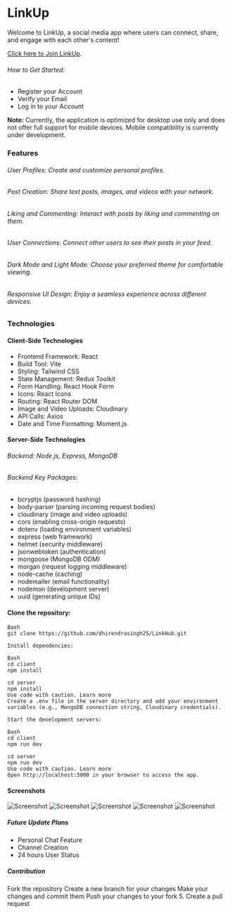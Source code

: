 # LinkUp
Welcome to LinkUp, a social media app where users can connect, share, and engage with each other's content!

 [Click here to Join LinkUp](https://linkup-ds.netlify.app/).
 
###### How to Get Started:
- Register your Account
- Verify your Email
- Log in to your Account

<b>Note:</b> Currently, the application is optimized for desktop use only and does not offer full support for mobile devices. Mobile compatibility is currently under development.

 

### Features

###### User Profiles: Create and customize personal profiles.

###### Post Creation: Share text posts, images, and videos with your network.

###### Liking and Commenting: Interact with posts by liking and commenting on them.

###### User Connections: Connect other users to see their posts in your feed.

###### Dark Mode and Light Mode: Choose your preferred theme for comfortable viewing.

###### Responsive UI Design: Enjoy a seamless experience across different devices.

### Technologies

#### Client-Side Technologies
- Frontend Framework: React
- Build Tool: Vite
- Styling: Tailwind CSS
- State Management: Redux Toolkit
- Form Handling: React Hook Form
- Icons: React Icons
- Routing: React Router DOM
- Image and Video Uploads: Cloudinary
- API Calls: Axios
- Date and Time Formatting: Moment.js

####  Server-Side Technologies
###### Backend: Node.js, Express, MongoDB
###### Backend Key Packages: 
- bcryptjs (password hashing)
- body-parser (parsing incoming request bodies)
- cloudinary (image and video uploads)
- cors (enabling cross-origin requests)
- dotenv (loading environment variables)
- express (web framework)
- helmet (security middleware)
- jsonwebtoken (authentication)
- mongoose (MongoDB ODM)
- morgan (request logging middleware)
- node-cache (caching)
- nodemailer (email functionality)
- nodemon (development server)
- uuid (generating unique IDs)

#### Clone the repository:
    Bash
    git clone https://github.com/dhirendrasingh25/LinkHub.git

    Install dependencies: 

    Bash
    cd client
    npm install

    cd server
    npm install
    Use code with caution. Learn more
    Create a .env file in the server directory and add your environment variables (e.g., MongoDB connection string, Cloudinary credentials).

    Start the development servers:

    Bash
    cd client
    npm run dev

    cd server
    npm run dev
    Use code with caution. Learn more
    Open http://localhost:3000 in your browser to access the app.

#### Screenshots

![Screenshot](https://res.cloudinary.com/dzpmwlc9b/image/upload/v1703488770/SOCIALMEDIA/eix1skqmktwifrdsm1dv.png)
![Screenshot](https://res.cloudinary.com/dzpmwlc9b/image/upload/v1703488828/SOCIALMEDIA/umlhqw9kleh2ljj8pjdo.png)
![Screenshot](https://res.cloudinary.com/dzpmwlc9b/image/upload/v1703488752/SOCIALMEDIA/s9qskibr5k7hniqgqfe4.png)
![Screenshot](https://res.cloudinary.com/dzpmwlc9b/image/upload/v1703488733/SOCIALMEDIA/lpddsrmwpemadpwwyezs.png)
![Screenshot](https://res.cloudinary.com/dzpmwlc9b/image/upload/v1703488710/SOCIALMEDIA/p1zjcyjwilzfecxdxyul.png)

##### Future Update Plans
- Personal Chat Feature
- Channel Creation
- 24 hours User Status


##### Contribution
Fork the repository
Create a new branch for your changes
Make your changes and commit them
Push your changes to your fork 5. Create a pull request

